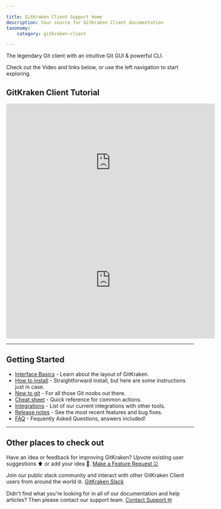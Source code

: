 ```yaml
---

title: GitKraken Client Support Home
description: Your source for GitKraken Client documentation
taxonomy:
    category: gitkraken-client

---
```


The legendary Git client with an intuitive Git GUI & powerful CLI.

Check out the Video and links below, or use the left navigation to start exploring.

<a id="get-started"></a>
## GitKraken Client Tutorial

<div class='embed-container embed-container--16-9'>
    <iframe width='560' height='315' src='https://www.youtube.com/embed/RiAeNSFjjLc?rel=0&vq=hd1080' frameborder='0' allowfullscreen></iframe>
</div>


<div class='embed-container embed-container--16-9'>
    <iframe width="560" height="315" src="https://www.youtube.com/embed/playlist?list=PLe6EXFvnTV7-_41SpakZoTIYCgX4aMTdU" frameborder="0" gesture="media" allowfullscreen></iframe>
</div>

***

## Getting Started

- [Interface Basics](/gitkraken-client/interface/) - Learn about the layout of GitKraken.
- [How to install](/gitkraken-client/how-to-install/) - Straightforward install, but here are some instructions just in case.
- [New to git](/gitkraken-client/guide/) - For all those Git noobs out there.
- [Cheat sheet](https://www.gitkraken.com/pdfs/gitkraken-git-gui-cheat-sheet) - Quick reference for common actions.
- [Integrations](/gitkraken-client/integrations/) - List of our current integrations with other tools.
- [Release notes](/gitkraken-client/current/) - See the most recent features and bug fixes.
- [FAQ](/gitkraken-client/faq/) - Fequently Asked Questions, answers included!

***

## Other places to check out

Have an idea or feedback for improving GitKraken? Upvote existing user suggestions ⬆️ or add your idea 📝.
[Make a Feature Request ☑](https://feedback.gitkraken.com/)

Join our public slack community and interact with other GitKraken Client users from around the world 🌐.
[GitKraken Slack](https://slack.gitkraken.com/)

Didn't find what you're looking for in all of our documentation and help articles? Then please contact our support team.
[Contact Support ✉](https://www.gitkraken.com/git-client/contact-support)

